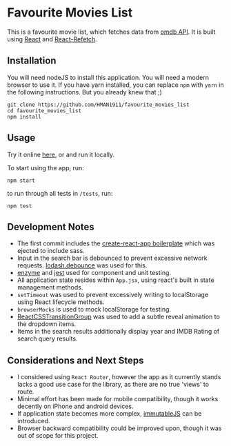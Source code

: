# Favourite Movies List

This is a favourite movie list, which fetches data from [omdb API](http://www.omdbapi.com/). It is built using [React](https://github.com/facebook/react) and [React-Refetch](https://github.com/heroku/react-refetch).

## Installation

You will need nodeJS to install this application. You will need a modern browser to use it. If you have yarn installed, you can replace `npm` with `yarn` in the following instructions. But you already knew that ;)

```
git clone https://github.com/HMAN1911/favourite_movies_list
cd favourite_movies_list
npm install
```

## Usage

Try it online [here](https://hman1911.github.io/favourite_movies_list/), or and run it locally.

To start using the app, run:

```
npm start
```

to run through all tests in `/tests`, run:

```
npm test
```

## Development Notes

* The first commit includes the [create-react-app boilerplate](https://github.com/facebookincubator/create-react-app) which was ejected to include sass.
* Input in the search bar is debounced to prevent excessive network requests. [lodash.debounce](https://www.npmjs.com/package/lodash.debounce) was used for this.
* [enzyme](https://github.com/airbnb/enzyme) and [jest](https://github.com/facebook/jest) used for component and unit testing.
* All application state resides within `App.jsx`, using react's built in state management methods.
* `setTimeout` was used to prevent excessively writing to localStorage using React lifecycle methods.
* `browserMocks` is used to mock localStorage for testing.
* [ReactCSSTransitionGroup](https://www.npmjs.com/package/react-addons-css-transition-group) was used to add a subtle reveal animation to the dropdown items.
* Items in the search results additionally display year and IMDB Rating of search query results.

## Considerations and Next Steps

* I considered using `React Router`, however the app as it currently stands lacks a good use case for the library, as there are no true 'views' to route.
* Minimal effort has been made for mobile compatibility, though it works decently on iPhone and android devices.
* If application state becomes more complex, [immutableJS](https://facebook.github.io/immutable-js/) can be introduced.
* Browser backward compatibility could be improved upon, though it was out of scope for this project.


